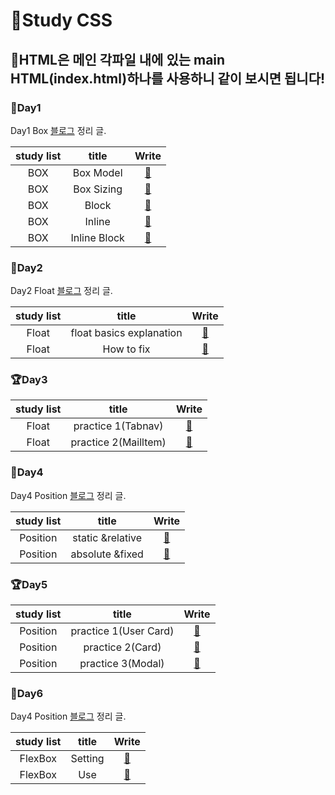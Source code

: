 # 🙌Study CSS

## 👀HTML은 메인 각파일 내에 있는 main HTML(index.html)하나를 사용하니 같이 보시면 됩니다!

### 🌱Day1

Day1 Box [블로그](https://yoon-min-codinglog.tistory.com/33) 정리 글.

| study list |    title     |                                              Write                                               |
| :--------: | :----------: | :----------------------------------------------------------------------------------------------: |
|    BOX     |  Box Model   | <a href="https://github.com/Y00NMIN/Kimbug-CSS-HTML/blob/main/StudyCSS/Box/BoxModel.css">📄</a>  |
|    BOX     |  Box Sizing  | <a href="https://github.com/Y00NMIN/Kimbug-CSS-HTML/blob/main/StudyCSS/Box/BoxSizing.css">📄</a> |
|    BOX     |    Block     |   <a href="https://github.com/Y00NMIN/Kimbug-CSS-HTML/blob/main/StudyCSS/Box/Block.css">📄</a>   |
|    BOX     |    Inline    |                    <a href="https://yoon-min-codinglog.tistory.com/33">📄</a>                    |
|    BOX     | Inline Block |                    <a href="https://yoon-min-codinglog.tistory.com/33">📄</a>                    |

### 🌱Day2

Day2 Float [블로그](https://yoon-min-codinglog.tistory.com/34) 정리 글.

| study list |          title           |                                                Write                                                 |
| :--------: | :----------------------: | :--------------------------------------------------------------------------------------------------: |
|   Float    | float basics explanation | <a href="https://github.com/Y00NMIN/Kimbug-CSS-HTML/blob/main/StudyCSS/Float/BasicsFloat.css">📄</a> |
|   Float    |        How to fix        | <a href="https://github.com/Y00NMIN/Kimbug-CSS-HTML/blob/main/StudyCSS/Float/HowfixFloat.css">📄</a> |

### 🏆Day3

| study list |        title         |                                            Write                                             |
| :--------: | :------------------: | :------------------------------------------------------------------------------------------: |
|   Float    |  practice 1(Tabnav)  | <a href="https://github.com/Y00NMIN/Kimbug-CSS-HTML/blob/main/StudyCSS/Float/float-1">📂</a> |
|   Float    | practice 2(Mailltem) | <a href="https://github.com/Y00NMIN/Kimbug-CSS-HTML/blob/main/StudyCSS/Float/float-2">📂</a> |

### 🌱Day4

Day4 Position [블로그](https://yoon-min-codinglog.tistory.com/35) 정리 글.

| study list |      title       |                                          Write                                          |
| :--------: | :--------------: | :-------------------------------------------------------------------------------------: |
|  Position  | static &relative | <a href="https://github.com/Y00NMIN/Kimbug-CSS-HTML/blob/main/StudyCSS/Position">📂</a> |
|  Position  | absolute &fixed  | <a href="https://github.com/Y00NMIN/Kimbug-CSS-HTML/blob/main/StudyCSS/Position">📂</a> |

### 🏆Day5

| study list |         title         |                                               Write                                                |
| :--------: | :-------------------: | :------------------------------------------------------------------------------------------------: |
|  Position  | practice 1(User Card) | <a href="https://github.com/Y00NMIN/Kimbug-CSS-HTML/blob/main/StudyCSS/Position/position-1">📂</a> |
|  Position  |   practice 2(Card)    | <a href="https://github.com/Y00NMIN/Kimbug-CSS-HTML/blob/main/StudyCSS/Position/position-2">📂</a> |
|  Position  |   practice 3(Modal)   | <a href="https://github.com/Y00NMIN/Kimbug-CSS-HTML/blob/main/StudyCSS/Position/position-3">📂</a> |

### 🌱Day6

Day4 Position [블로그](https://yoon-min-codinglog.tistory.com/36) 정리 글.

| study list |  title  |                                           Write                                            |
| :--------: | :-----: | :----------------------------------------------------------------------------------------: |
|  FlexBox   | Setting | <a href="https://github.com/Y00NMIN/Kimbug-CSS-HTML/blob/main/StudyCSS/SetFlex.css">📄</a> |
|  FlexBox   |   Use   |   <a href="https://github.com/Y00NMIN/Kimbug-CSS-HTML/blob/main/StudyCSS/Flexbox">📂</a>   |
